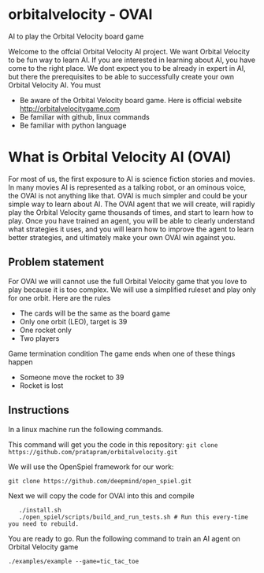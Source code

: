 # orbitalvelocity - OVAI
AI to play the Orbital Velocity board game

Welcome to the offcial Orbital Velocity AI project. We want Orbital Velocity to be fun way to learn AI. If you are interested in learning about AI, you have come to the right place. We dont expect you to be already in expert in AI, but there the prerequisites to be able to successfully create your own Orbital Velocity AI. You must

* Be aware of the Orbital Velocity board game. Here is official website http://orbitalvelocitygame.com
* Be familiar with github, linux commands
* Be familiar with python language

# What is Orbital Velocity AI (OVAI)
For most of us, the first exposure to AI is science fiction stories and movies. In many movies AI is represented as a talking robot, or an ominous voice, the OVAI is not anything like that. OVAI is much simpler and could be your simple way to learn about AI.  The OVAI agent that we will create, will rapidly play the Orbital Velocity game thousands of times, and start to learn how to play. Once you have trained an agent, you will be able to clearly understand what strategies it uses, and you will learn how to improve the agent to learn better strategies, and ultimately make your own OVAI win against you.


## Problem statement

For OVAI we will cannot use the full Orbital Velocity game that you love to play because it is too complex. We will use a simplified ruleset and play only for one orbit. Here are the rules

* The cards will be the same as the board game
* Only one orbit (LEO), target is 39
* One rocket only
* Two players

Game termination condition
The game ends when one of these things happen
* Someone move the rocket to 39
* Rocket is lost


## Instructions

In a linux machine run the following commands.

This command will get you the code in this repository:
```git clone https://github.com/pratapram/orbitalvelocity.git```

We will use the OpenSpiel framework for our work:

```git clone https://github.com/deepmind/open_spiel.git ```


Next we will copy the code for OVAI into this and compile

``` cp ../orbitalvelocity/orbital_velocity.* ../openspiel/openspiel/games/
   ./install.sh
   ./open_spiel/scripts/build_and_run_tests.sh # Run this every-time you need to rebuild.
```

You are ready to go. Run the following command to train an AI agent on Orbital Velocity game

```./examples/example --game=tic_tac_toe```
   
